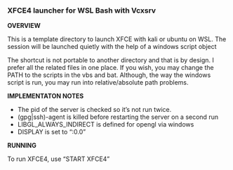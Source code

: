  

### XFCE4 launcher for WSL Bash with Vcxsrv

**OVERVIEW**

This is a template directory to launch XFCE with kali or ubuntu on WSL. The session will be launched quietly with the help of a windows script object

The shortcut is not portable to another directory and that is by design. I prefer all the related files in one place. If you wish, you may change the PATH to the scripts in the vbs and bat. Although, the way the windows script is run, you may run into relative/absolute path problems.

**IMPLEMENTATON NOTES**

- The pid of the server is checked so it’s not run twice.
- (gpg|ssh)-agent is killed before restarting the server on a second run
- LIBGL_ALWAYS_INDIRECT is defined for opengl via windows
- DISPLAY is set to “:0.0”

**RUNNING**

To run XFCE4, use “START XFCE4”